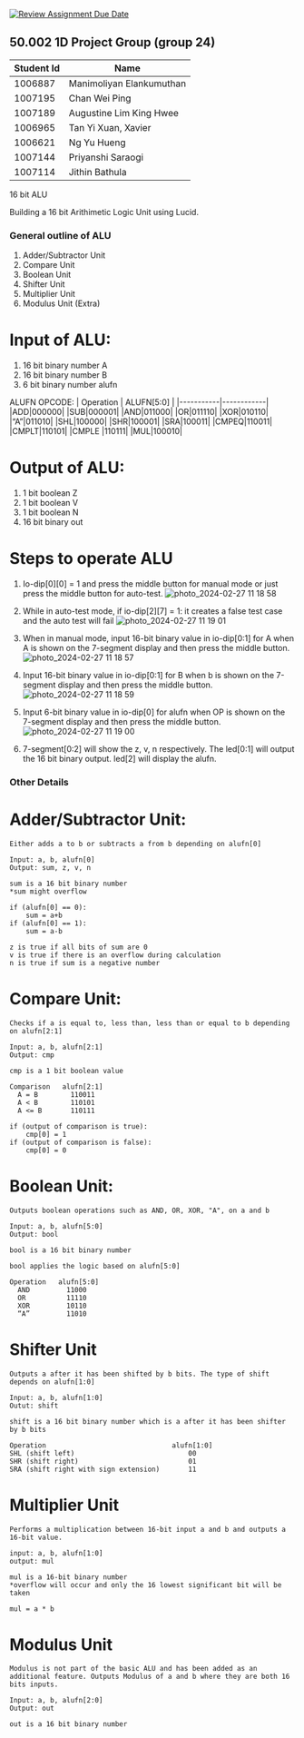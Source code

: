 [![Review Assignment Due Date](https://classroom.github.com/assets/deadline-readme-button-24ddc0f5d75046c5622901739e7c5dd533143b0c8e959d652212380cedb1ea36.svg)](https://classroom.github.com/a/5YTzVbxp)
## 50.002 1D Project Group (group 24)

|Student Id | Name|
|-----------|-----|
|1006887 | Manimoliyan Elankumuthan|
|1007195 | Chan Wei Ping|
|1007189 | Augustine Lim King Hwee|
|1006965 | Tan Yi Xuan, Xavier|
|1006621 | Ng Yu Hueng|
|1007144 | Priyanshi Saraogi|
|1007114 | Jithin Bathula|


16 bit ALU

Building a 16 bit Arithimetic Logic Unit using Lucid.

### General outline of ALU
1. Adder/Subtractor Unit
2. Compare Unit
3. Boolean Unit
4. Shifter Unit
5. Multiplier Unit
6. Modulus Unit (Extra)

# Input of ALU: 
1. 16 bit binary number A
2. 16 bit binary number B
3. 6 bit binary number alufn

ALUFN OPCODE:
| Operation |	ALUFN[5:0] |
|-----------|------------|
|ADD|000000|
|SUB|000001|
|AND|011000|
|OR|011110|
|XOR|010110|
|“A”|011010|
|SHL|100000|
|SHR|100001|
|SRA|100011|
|CMPEQ|110011|
|CMPLT|110101|
|CMPLE |110111|
|MUL|100010|

# Output of ALU:
1. 1 bit boolean Z
2. 1 bit boolean V
3. 1 bit boolean N
4. 16 bit binary out

# Steps to operate ALU
1. Io-dip[0][0] = 1 and press the middle button for manual mode or just press the middle button for auto-test.
![photo_2024-02-27 11 18 58](https://github.com/50002-computation-structures/group-24/assets/132822321/5e73bdba-4e70-40a6-9875-55a0041811a3)


2. While in auto-test mode, if io-dip[2][7] = 1: it creates a false test case and the auto test will fail
![photo_2024-02-27 11 19 01](https://github.com/50002-computation-structures/group-24/assets/132822321/7e413a75-0658-4903-8c8b-d8e921bb0f23)


3. When in manual mode, input 16-bit binary value in io-dip[0:1] for A when A is shown on the 7-segment display and then press the middle button.
![photo_2024-02-27 11 18 57](https://github.com/50002-computation-structures/group-24/assets/132822321/6b9b2d52-150d-419e-9a4a-1daba98f07c0)


4. Input 16-bit binary value in io-dip[0:1] for B when b is shown on the 7-segment display and then press the middle button.
![photo_2024-02-27 11 18 59](https://github.com/50002-computation-structures/group-24/assets/132822321/cb93f809-a351-4ad7-bc76-ad69164274dd)


5. Input 6-bit binary value in io-dip[0] for alufn when OP is shown on the 7-segment display and then press the middle button. 
![photo_2024-02-27 11 19 00](https://github.com/50002-computation-structures/group-24/assets/132822321/5e0a4645-a356-42ca-afd0-eb2cd619a68e)


6. 7-segment[0:2] will show the z, v, n respectively. The led[0:1] will output the 16 bit binary output. led[2] will display the alufn.


### Other Details

# Adder/Subtractor Unit:
```
Either adds a to b or subtracts a from b depending on alufn[0]

Input: a, b, alufn[0]
Output: sum, z, v, n
  
sum is a 16 bit binary number
*sum might overflow
  
if (alufn[0] == 0):
    sum = a+b
if (alufn[0] == 1):
    sum = a-b
    
z is true if all bits of sum are 0
v is true if there is an overflow during calculation
n is true if sum is a negative number
```

# Compare Unit:
```
Checks if a is equal to, less than, less than or equal to b depending on alufn[2:1]

Input: a, b, alufn[2:1]
Output: cmp
  
cmp is a 1 bit boolean value

Comparison   alufn[2:1]
  A = B        110011
  A < B        110101
  A <= B       110111

if (output of comparison is true):
    cmp[0] = 1
if (output of comparison is false):
    cmp[0] = 0
```

# Boolean Unit:
```
Outputs boolean operations such as AND, OR, XOR, "A", on a and b

Input: a, b, alufn[5:0]
Output: bool

bool is a 16 bit binary number

bool applies the logic based on alufn[5:0]

Operation   alufn[5:0]
  AND         11000
  OR          11110
  XOR         10110
  “A”         11010
```

# Shifter Unit
```
Outputs a after it has been shifted by b bits. The type of shift depends on alufn[1:0]

Input: a, b, alufn[1:0]
Outut: shift
  
shift is a 16 bit binary number which is a after it has been shifter by b bits
  
Operation                               alufn[1:0]
SHL (shift left)                            00
SHR (shift right)                           01
SRA (shift right with sign extension)       11
```

# Multiplier Unit
```
Performs a multiplication between 16-bit input a and b and outputs a 16-bit value.

input: a, b, alufn[1:0]
output: mul

mul is a 16-bit binary number
*overflow will occur and only the 16 lowest significant bit will be taken

mul = a * b
```

# Modulus Unit
```
Modulus is not part of the basic ALU and has been added as an additional feature. Outputs Modulus of a and b where they are both 16 bits inputs.

Input: a, b, alufn[2:0]
Output: out

out is a 16 bit binary number
```
